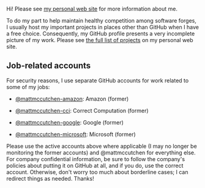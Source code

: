 Hi!  Please see [my personal web site](https://mattmccutchen.net/) for more
information about me.

To do my part to help maintain healthy competition among software forges, I
usually host my important projects in places other than GitHub when I have a
free choice.  Consequently, my GitHub profile presents a very incomplete picture
of my work.  Please see [the full list of
projects](https://mattmccutchen.net/#projects) on my personal web site.

## Job-related accounts

For security reasons, I use separate GitHub accounts for work related to some of my jobs:

- [@mattmccutchen-amazon](https://github.com/mattmccutchen-amazon): Amazon
  (former)

- [@mattmccutchen-cci](https://github.com/mattmccutchen-cci): Correct
  Computation (former)

- [@mattmccutchen-google](https://github.com/mattmccutchen-google): Google
  (former)

- [@mattmccutchen-microsoft](https://github.com/mattmccutchen-microsoft):
  Microsoft (former)

Please use the active accounts above where applicable (I may no longer be
monitoring the former accounts) and @mattmccutchen for everything else.  For
company confidential information, be sure to follow the company's policies about
putting it on GitHub at all, and if you do, use the correct account.  Otherwise,
don't worry too much about borderline cases; I can redirect things as needed.
Thanks!
